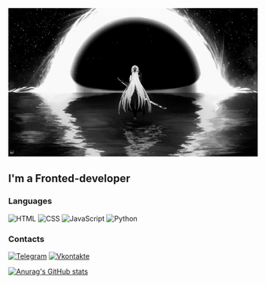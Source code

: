 <img src="https://github.com/flawner/flawner/raw/main/assets/15.jpg" alt="Header" style="width:100%; height:300px;">

## I'm a Fronted-developer

### Languages
![HTML](https://img.shields.io/badge/-HTML-1B1B1B?style=for-the-badge&logo=html5&logoColor=F16529)
![CSS](https://img.shields.io/badge/-CSS-1B1B1B?style=for-the-badge&logo=css&logoColor=2965F1)
![JavaScript](https://img.shields.io/badge/-JavaScript-1B1B1B?style=for-the-badge&logo=JavaScript&logoColor=E9D54D)
![Python](https://img.shields.io/badge/-Python-1B1B1B?style=for-the-badge&logo=python&logoColor=fff)

### Сontacts

[![Telegram](https://img.shields.io/badge/-Telegram-1B1B1B?style=for-the-badge&logo=telegram&logoColor=27A0D9)](https://t.me/camtakoyy)
[![Vkontakte](https://img.shields.io/badge/-Vkontakte-1B1B1B?style=for-the-badge&logo=Vk&logoColor=4F7DB3)](https://vk.com/camtakoyy)

[![Anurag's GitHub stats](https://github-readme-stats.vercel.app/api?username=flawner&show_icons=true&theme=transparent)](https://github.com/anuraghazra/github-readme-stats)